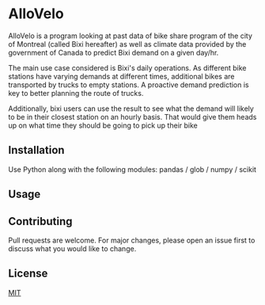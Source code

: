 # AlloVelo

AlloVelo is a program looking at past data of bike share program of the city of Montreal (called Bixi hereafter) as well as climate data provided by the government of Canada to predict Bixi demand on a given day/hr. 

The main use case considered is Bixi's daily operations. As different bike stations have varying demands at different times, additional bikes are transported by trucks to empty stations. A proactive demand prediction is key to better planning the route of trucks.

Additionally, bixi users can use the result to see what the demand will likely to be in their closest station on an hourly basis. That would give them heads up on what time they should be going to pick up their bike


## Installation

Use Python along with the following modules:
pandas / glob / numpy / scikit


## Usage


## Contributing
Pull requests are welcome. For major changes, please open an issue first to discuss what you would like to change.


## License
[MIT](https://choosealicense.com/licenses/mit/)